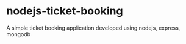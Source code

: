 # nodejs-ticket-booking
A simple ticket booking application developed using nodejs, express, mongodb
